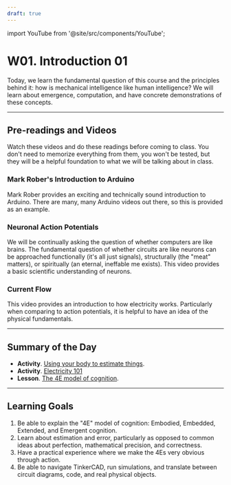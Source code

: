 ```yaml
---
draft: true
---
```


import YouTube from '@site/src/components/YouTube';

# W01. Introduction 01
Today, we learn the fundamental question of this course and the principles behind it: how is mechanical intelligence like human intelligence? We will learn about emergence, computation, and have concrete demonstrations of these concepts.

---
## Pre-readings and Videos
Watch these videos and do these readings before coming to class. You don't need to memorize everything from them, you won't be tested, but they will be a helpful foundation to what we will be talking about in class.

### Mark Rober's Introduction to Arduino
<YouTube id="yi29dbPnu28" />
Mark Rober provides an exciting and technically sound introduction to Arduino. There are many, many Arduino videos out there, so this is provided as an example.

### Neuronal Action Potentials
<YouTube id="oa6rvUJlg7o" />
We will be continually asking the question of whether computers are like brains. The fundamental question of whether circuits are like neurons can be approached functionally (it's all just signals), structurally (the "meat" matters), or spiritually (an eternal, ineffable me exists). This video provides a basic scientific understanding of neurons.

### Current Flow
<YouTube id="6xhqMDMMgz0" />
This video provides an introduction to how electricity works. Particularly when comparing to action potentials, it is helpful to have an idea of the physical fundamentals.

---
## Summary of the Day

- **Activity**. [Using your body to estimate things](/teaching/activities/estimation).
- **Activity**. [Electricity 101](/teaching/activities/electricity)
- **Lesson**. [The 4E model of cognition](/teaching/lessons/4e).

---
## Learning Goals
1. Be able to explain the "4E" model of cognition: Embodied, Embedded, Extended, and Emergent cognition.
2. Learn about estimation and error, particularly as opposed to common ideas about perfection, mathematical precision, and correctness.
3. Have a practical experience where we make the 4Es very obvious through action.
4. Be able to navigate TinkerCAD, run simulations, and translate between circuit diagrams, code, and real physical objects.